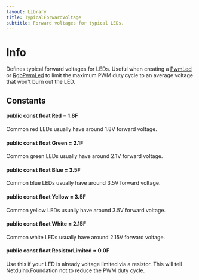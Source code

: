 ```yaml
---
layout: Library
title: TypicalForwardVoltage
subtitle: Forward voltages for typical LEDs.
---
```


# Info

Defines typical forward voltages for LEDs. Useful when creating a [PwmLed](/API/LEDs/PwmLed) or [RgbPwmLed](/API/LEDs/RgbPwmLed) to limit the maximum PWM duty cycle to an average voltage that won't burn out the LED.

## Constants

#### public const float Red = 1.8F

Common red LEDs usually have around 1.8V forward voltage.

#### public const float Green = 2.1F

Common green LEDs usually have around 2.1V forward voltage.

#### public const float Blue = 3.5F

Common blue LEDs usually have around 3.5V forward voltage.

#### public const float Yellow = 3.5F

Common yellow LEDs usually have around 3.5V forward voltage.

#### public const float White = 2.15F

Common white LEDs usually have around 2.15V forward voltage.

#### public const float ResistorLimited = 0.0F

Use this if your LED is already voltage limited via a resistor. This will tell Netduino.Foundation not to reduce the PWM duty cycle.